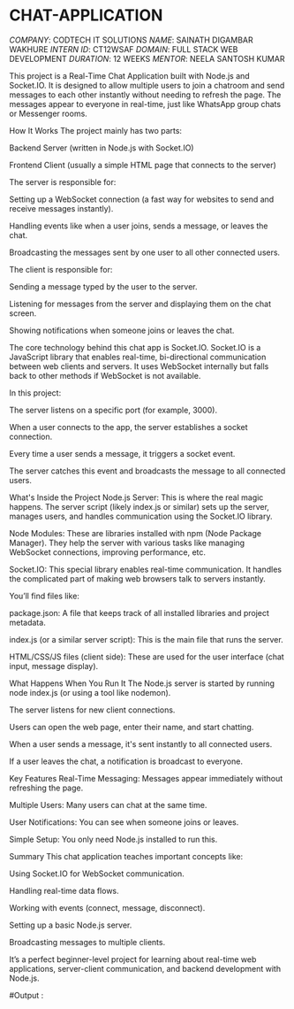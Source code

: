 # CHAT-APPLICATION
*COMPANY*: CODTECH IT SOLUTIONS
*NAME*: SAINATH DIGAMBAR WAKHURE
*INTERN ID*: CT12WSAF
*DOMAIN*: FULL STACK WEB DEVELOPMENT
*DURATION*: 12 WEEKS 
*MENTOR*: NEELA SANTOSH KUMAR

This project is a Real-Time Chat Application built with Node.js and Socket.IO.
It is designed to allow multiple users to join a chatroom and send messages to each other instantly without needing to refresh the page. The messages appear to everyone in real-time, just like WhatsApp group chats or Messenger rooms.

How It Works
The project mainly has two parts:

Backend Server (written in Node.js with Socket.IO)

Frontend Client (usually a simple HTML page that connects to the server)

The server is responsible for:

Setting up a WebSocket connection (a fast way for websites to send and receive messages instantly).

Handling events like when a user joins, sends a message, or leaves the chat.

Broadcasting the messages sent by one user to all other connected users.

The client is responsible for:

Sending a message typed by the user to the server.

Listening for messages from the server and displaying them on the chat screen.

Showing notifications when someone joins or leaves the chat.

The core technology behind this chat app is Socket.IO. Socket.IO is a JavaScript library that enables real-time, bi-directional communication between web clients and servers. It uses WebSocket internally but falls back to other methods if WebSocket is not available.

In this project:

The server listens on a specific port (for example, 3000).

When a user connects to the app, the server establishes a socket connection.

Every time a user sends a message, it triggers a socket event.

The server catches this event and broadcasts the message to all connected users.

What's Inside the Project
Node.js Server: This is where the real magic happens. The server script (likely index.js or similar) sets up the server, manages users, and handles communication using the Socket.IO library.

Node Modules: These are libraries installed with npm (Node Package Manager). They help the server with various tasks like managing WebSocket connections, improving performance, etc.

Socket.IO: This special library enables real-time communication. It handles the complicated part of making web browsers talk to servers instantly.

You’ll find files like:

package.json: A file that keeps track of all installed libraries and project metadata.

index.js (or a similar server script): This is the main file that runs the server.

HTML/CSS/JS files (client side): These are used for the user interface (chat input, message display).

What Happens When You Run It
The Node.js server is started by running node index.js (or using a tool like nodemon).

The server listens for new client connections.

Users can open the web page, enter their name, and start chatting.

When a user sends a message, it's sent instantly to all connected users.

If a user leaves the chat, a notification is broadcast to everyone.

Key Features
Real-Time Messaging: Messages appear immediately without refreshing the page.

Multiple Users: Many users can chat at the same time.

User Notifications: You can see when someone joins or leaves.

Simple Setup: You only need Node.js installed to run this.

Summary
This chat application teaches important concepts like:

Using Socket.IO for WebSocket communication.

Handling real-time data flows.

Working with events (connect, message, disconnect).

Setting up a basic Node.js server.

Broadcasting messages to multiple clients.

It’s a perfect beginner-level project for learning about real-time web applications, server-client communication, and backend development with Node.js.

#Output :



